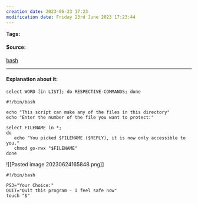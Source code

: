 ```yaml
---
creation date: 2023-06-23 17:23
modification date: Friday 23rd June 2023 17:23:44
---
```


**Tags:** 

#### Source:
[bash](https://tldp.org/LDP/Bash-Beginners-Guide/html/sect_09_06.html)

--------------------------------------

#### Explanation about it:

```
select WORD [in LIST]; do RESPECTIVE-COMMANDS; done
```

```
#!/bin/bash

echo "This script can make any of the files in this directory"
echo "Enter the number of the file you want to protect:"

select FILENAME in *;
do
   echo "You picked $FILENAME ($REPLY), it is now only accessible to you."
   chmod go-rwx "$FILENAME"
done
```

![[Pasted image 20230624165848.png]]

```
#!/bin/bash

PS3="Your Choice:"
QUIT="Quit this program - I feel safe now"
touch "$"
```